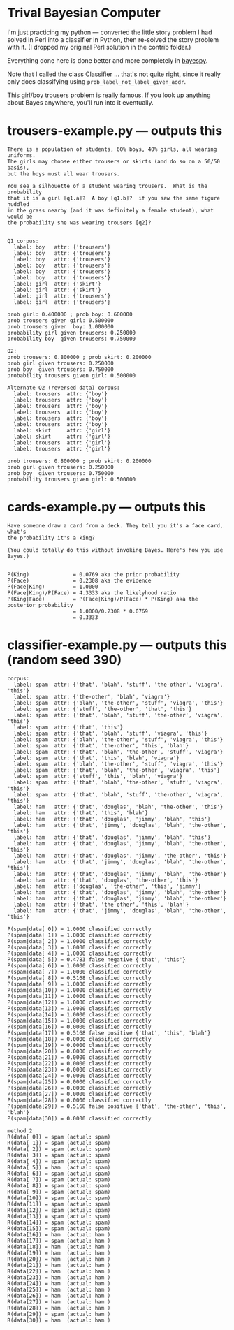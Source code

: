 # Trival Bayesian Computer

I'm just practicing my python — converted the little story problem I had solved
in Perl into a classifier in Python, then re-solved the story problem with it.
(I dropped my original Perl solution in the contrib folder.)

Everything done here is done better and more completely in [bayespy](http://bayespy.org).

Note that I called the class Classifier … that's not quite right, since it
really only does classifying using `prob_label_not_label_given_addr`.

This girl/boy trousers problem is really famous. If you look up anything about
Bayes anywhere, you'll run into it eventually.

# trousers-example.py — outputs this

    There is a population of students, 60% boys, 40% girls, all wearing uniforms.
    The girls may choose either trousers or skirts (and do so on a 50/50 basis),
    but the boys must all wear trousers.

    You see a silhouette of a student wearing trousers.  What is the probability
    that it is a girl [q1.a]?  A boy [q1.b]?  if you saw the same figure huddled
    in the grass nearby (and it was definitely a female student), what would be
    the probability she was wearing trousers [q2]?


    Q1 corpus:
      label: boy   attr: {'trousers'}
      label: boy   attr: {'trousers'}
      label: boy   attr: {'trousers'}
      label: boy   attr: {'trousers'}
      label: boy   attr: {'trousers'}
      label: boy   attr: {'trousers'}
      label: girl  attr: {'skirt'}
      label: girl  attr: {'skirt'}
      label: girl  attr: {'trousers'}
      label: girl  attr: {'trousers'}

    prob girl: 0.400000 ; prob boy: 0.600000
    prob trousers given girl: 0.500000
    prob trousers given  boy: 1.000000
    probability girl given trousers: 0.250000
    probability boy  given trousers: 0.750000

    Q2:
    prob trousers: 0.800000 ; prob skirt: 0.200000
    prob girl given trousers: 0.250000
    prob boy  given trousers: 0.750000
    probability trousers given girl: 0.500000

    Alternate Q2 (reversed data) corpus:
      label: trousers  attr: {'boy'}
      label: trousers  attr: {'boy'}
      label: trousers  attr: {'boy'}
      label: trousers  attr: {'boy'}
      label: trousers  attr: {'boy'}
      label: trousers  attr: {'boy'}
      label: skirt     attr: {'girl'}
      label: skirt     attr: {'girl'}
      label: trousers  attr: {'girl'}
      label: trousers  attr: {'girl'}

    prob trousers: 0.800000 ; prob skirt: 0.200000
    prob girl given trousers: 0.250000
    prob boy  given trousers: 0.750000
    probability trousers given girl: 0.500000

# cards-example.py — outputs this

    Have someone draw a card from a deck. They tell you it's a face card, what's
    the probability it's a king?

    (You could totally do this without invoking Bayes… Here's how you use Bayes.)


    P(King)              = 0.0769 aka the prior probability
    P(Face)              = 0.2308 aka the evidence
    P(Face|King)         = 1.0000
    P(Face|King)/P(Face) = 4.3333 aka the likelyhood ratio
    P(King|Face)         = P(Face|King)/P(Face) * P(King) aka the posterior probability
                         = 1.0000/0.2308 * 0.0769
                         = 0.3333

# classifier-example.py — outputs this (random seed 390)
    corpus:
      label: spam  attr: {'that', 'blah', 'stuff', 'the-other', 'viagra', 'this'}
      label: spam  attr: {'the-other', 'blah', 'viagra'}
      label: spam  attr: {'blah', 'the-other', 'stuff', 'viagra', 'this'}
      label: spam  attr: {'stuff', 'the-other', 'that', 'this'}
      label: spam  attr: {'that', 'blah', 'stuff', 'the-other', 'viagra', 'this'}
      label: spam  attr: {'that', 'this'}
      label: spam  attr: {'that', 'blah', 'stuff', 'viagra', 'this'}
      label: spam  attr: {'blah', 'the-other', 'stuff', 'viagra', 'this'}
      label: spam  attr: {'that', 'the-other', 'this', 'blah'}
      label: spam  attr: {'that', 'blah', 'the-other', 'stuff', 'viagra'}
      label: spam  attr: {'that', 'this', 'blah', 'viagra'}
      label: spam  attr: {'blah', 'the-other', 'stuff', 'viagra', 'this'}
      label: spam  attr: {'that', 'blah', 'the-other', 'viagra', 'this'}
      label: spam  attr: {'stuff', 'this', 'blah', 'viagra'}
      label: spam  attr: {'that', 'blah', 'the-other', 'stuff', 'viagra', 'this'}
      label: spam  attr: {'that', 'blah', 'stuff', 'the-other', 'viagra', 'this'}
      label: ham   attr: {'that', 'douglas', 'blah', 'the-other', 'this'}
      label: ham   attr: {'that', 'this', 'blah'}
      label: ham   attr: {'that', 'douglas', 'jimmy', 'blah', 'this'}
      label: ham   attr: {'that', 'jimmy', 'douglas', 'blah', 'the-other', 'this'}
      label: ham   attr: {'that', 'douglas', 'jimmy', 'blah', 'this'}
      label: ham   attr: {'that', 'douglas', 'jimmy', 'blah', 'the-other', 'this'}
      label: ham   attr: {'that', 'douglas', 'jimmy', 'the-other', 'this'}
      label: ham   attr: {'that', 'jimmy', 'douglas', 'blah', 'the-other', 'this'}
      label: ham   attr: {'that', 'douglas', 'jimmy', 'blah', 'the-other'}
      label: ham   attr: {'that', 'douglas', 'the-other', 'this'}
      label: ham   attr: {'douglas', 'the-other', 'this', 'jimmy'}
      label: ham   attr: {'that', 'douglas', 'jimmy', 'blah', 'the-other'}
      label: ham   attr: {'that', 'douglas', 'jimmy', 'blah', 'the-other'}
      label: ham   attr: {'that', 'the-other', 'this', 'blah'}
      label: ham   attr: {'that', 'jimmy', 'douglas', 'blah', 'the-other', 'this'}

    P(spam|data[ 0]) = 1.0000 classified correctly
    P(spam|data[ 1]) = 1.0000 classified correctly
    P(spam|data[ 2]) = 1.0000 classified correctly
    P(spam|data[ 3]) = 1.0000 classified correctly
    P(spam|data[ 4]) = 1.0000 classified correctly
    P(spam|data[ 5]) = 0.4783 false negative {'that', 'this'}
    P(spam|data[ 6]) = 1.0000 classified correctly
    P(spam|data[ 7]) = 1.0000 classified correctly
    P(spam|data[ 8]) = 0.5168 classified correctly
    P(spam|data[ 9]) = 1.0000 classified correctly
    P(spam|data[10]) = 1.0000 classified correctly
    P(spam|data[11]) = 1.0000 classified correctly
    P(spam|data[12]) = 1.0000 classified correctly
    P(spam|data[13]) = 1.0000 classified correctly
    P(spam|data[14]) = 1.0000 classified correctly
    P(spam|data[15]) = 1.0000 classified correctly
    P(spam|data[16]) = 0.0000 classified correctly
    P(spam|data[17]) = 0.5168 false positive {'that', 'this', 'blah'}
    P(spam|data[18]) = 0.0000 classified correctly
    P(spam|data[19]) = 0.0000 classified correctly
    P(spam|data[20]) = 0.0000 classified correctly
    P(spam|data[21]) = 0.0000 classified correctly
    P(spam|data[22]) = 0.0000 classified correctly
    P(spam|data[23]) = 0.0000 classified correctly
    P(spam|data[24]) = 0.0000 classified correctly
    P(spam|data[25]) = 0.0000 classified correctly
    P(spam|data[26]) = 0.0000 classified correctly
    P(spam|data[27]) = 0.0000 classified correctly
    P(spam|data[28]) = 0.0000 classified correctly
    P(spam|data[29]) = 0.5168 false positive {'that', 'the-other', 'this', 'blah'}
    P(spam|data[30]) = 0.0000 classified correctly

    method 2
    R(data[ 0]) = spam (actual: spam)
    R(data[ 1]) = spam (actual: spam)
    R(data[ 2]) = spam (actual: spam)
    R(data[ 3]) = spam (actual: spam)
    R(data[ 4]) = spam (actual: spam)
    R(data[ 5]) = ham  (actual: spam)
    R(data[ 6]) = spam (actual: spam)
    R(data[ 7]) = spam (actual: spam)
    R(data[ 8]) = spam (actual: spam)
    R(data[ 9]) = spam (actual: spam)
    R(data[10]) = spam (actual: spam)
    R(data[11]) = spam (actual: spam)
    R(data[12]) = spam (actual: spam)
    R(data[13]) = spam (actual: spam)
    R(data[14]) = spam (actual: spam)
    R(data[15]) = spam (actual: spam)
    R(data[16]) = ham  (actual: ham )
    R(data[17]) = spam (actual: ham )
    R(data[18]) = ham  (actual: ham )
    R(data[19]) = ham  (actual: ham )
    R(data[20]) = ham  (actual: ham )
    R(data[21]) = ham  (actual: ham )
    R(data[22]) = ham  (actual: ham )
    R(data[23]) = ham  (actual: ham )
    R(data[24]) = ham  (actual: ham )
    R(data[25]) = ham  (actual: ham )
    R(data[26]) = ham  (actual: ham )
    R(data[27]) = ham  (actual: ham )
    R(data[28]) = ham  (actual: ham )
    R(data[29]) = spam (actual: ham )
    R(data[30]) = ham  (actual: ham )
